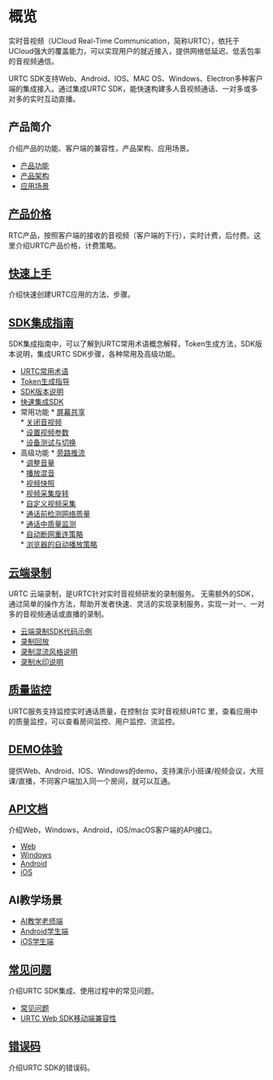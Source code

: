 # 概览


实时音视频（UCloud Real-Time Communication，简称URTC），依托于UCloud强大的覆盖能力，可以实现用户的就近接入，提供网络低延迟、低丢包率的音视频通信。

URTC SDK支持Web、Android、IOS、MAC OS、Windows、Electron多种客户端的集成接入。通过集成URTC SDK，能快速构建多人音视频通话、一对多或多对多的实时互动直播。


## 产品简介

介绍产品的功能、客户端的兼容性，产品架构、应用场景。

* [产品功能](/urtc/introduction/functions)
* [产品架构](/urtc/introduction/structure)
* [应用场景](/urtc/introduction/scenario)

## [产品价格](/urtc/price)

RTC产品，按照客户端的接收的音视频（客户端的下行），实时计费，后付费。这里介绍URTC产品价格，计费策略。

## [快速上手](/urtc/quick)

介绍快速创建URTC应用的方法、步骤。

## [SDK集成指南](/urtc/sdk/index)

SDK集成指南中，可以了解到URTC常用术语概念解释，Token生成方法，SDK版本说明，集成URTC SDK步骤，各种常用及高级功能。

* [URTC常用术语](urtc/sdk/term)
* [Token生成指导](/urtc/sdk/token)
* [SDK版本说明](/urtc/sdk/Version)
* [快速集成SDK](/urtc/sdk/VideoStart)    
* 常用功能
		* [屏幕共享](/urtc/sdk/Video/screenshare)     
		* [关闭音视频](/urtc/sdk/Video/mute)    
		* [设置视频参数](/urtc/sdk/Video/videoProfile)   
	    * [设备测试与切换](/urtc/sdk/Device/DeviceTestSwitch) 
* 高级功能
		* [旁路推流](/urtc/sdk/Video/cdnSteaming)     
		* [调整音量](/urtc/sdk/Audio/AudioVolume)   		
		* [播放混音](/urtc/sdk/Audio/AudioMixing)   	
		* [视频快照](/urtc/sdk/Video/videoSnap)   
		* [视频采集旋转](urtc/sdk/Video/VideoRotation)   
		* [自定义视频采集](/urtc/sdk/Video/CustomVideoInput)   
		* [通话前检测网络质量](/urtc/sdk/Device/TestQuality)   
		* [通话中质量监测](/urtc/sdk/Device/CallQuality)   
		* [自动断网重连策略](/urtc/sdk/Device/ReConnect)   
		* [浏览器的自动播放策略](/urtc/sdk/Video/WebAutoPlay)  

## [云端录制](/urtc/cloudRecord/index)  

URTC 云端录制，是URTC针对实时音视频研发的录制服务。
无需额外的SDK，通过简单的操作方法，帮助开发者快速、灵活的实现录制服务，实现一对一、一对多的音视频通话或直播的录制。

* [云端录制SDK代码示例](/urtc/cloudRecord/RecordStart)    
* [录制回放](/urtc/cloudRecord/PlayRecordFile)
* [录制混流风格说明](/urtc/cloudRecord/RecordLaylout)  
* [录制水印说明](/urtc/cloudRecord/RecordWatermark)  

## [质量监控](/urtc/quality/qualityDocs)

URTC服务支持监控实时通话质量，在控制台 实时音视频URTC 里，查看应用中的质量监控，可以查看房间监控、用户监控、流监控。

## [DEMO体验](/urtc/demo)

提供Web、Android、IOS、Windows的demo，支持演示小班课/视频会议，大班课/直播，不同客户端加入同一个房间，就可以互通。

## [API文档](/urtc/api/index)

介绍Web，Windows，Android，iOS/macOS客户端的API接口。

* [Web](/urtc/api/Web)  
* [Windows](/urtc/api/Windows)  
* [Android](/urtc/api/Android)  
* [iOS](/urtc/api/iOS)  

## AI教学场景

* [AI教学老师端](/urtc/scenarioSDK/AIclass/Teacher)  
* [Android学生端](/urtc/scenarioSDK/AIclass/StudentAndriod)  
* [iOS学生端](/urtc/scenarioSDK/AIclass/StudentIOS)  

## [常见问题](urtc/faq/index)

介绍URTC SDK集成、使用过程中的常见问题。

* [常见问题](/urtc/faq/index)
* [URTC Web SDK移动端兼容性](/urtc/faq/web_mobile)  

## [错误码](/urtc/ErrorCode)

介绍URTC SDK的错误码。
    
    
    
    
   
   
   
   
    
        
